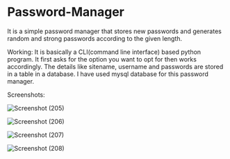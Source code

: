 # Password-Manager
It is a simple password manager that stores new passwords and generates random and strong passwords according to the given length.

Working:
It is basically a CLI(command line interface) based python program. It first asks for the option you want to opt for then works accordingly. The details like sitename, username and passwords are stored in a table in a database. I have used mysql database for this password manager.

Screenshots:

![Screenshot (205)](https://github.com/ashutoshb47/Password-Manager/assets/114711221/2e2518df-0afa-487a-a214-2ed3d55f1bd0)

![Screenshot (206)](https://github.com/ashutoshb47/Password-Manager/assets/114711221/b23ba524-450e-4bf1-b3dd-a34a10aaaf99)

![Screenshot (207)](https://github.com/ashutoshb47/Password-Manager/assets/114711221/09ea9a5a-49ac-4159-b0e7-803475440d86)

![Screenshot (208)](https://github.com/ashutoshb47/Password-Manager/assets/114711221/070d942e-8cd0-4c4f-b9bb-29fef12c377f)
